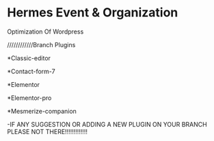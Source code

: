 # Hermes Event & Organization
Optimization Of Wordpress

////////////Branch Plugins

*Classic-editor

*Contact-form-7

*Elementor

*Elementor-pro

*Mesmerize-companion

-IF ANY SUGGESTION OR ADDING A NEW PLUGIN ON YOUR BRANCH PLEASE NOT THERE!!!!!!!!!!!!!
